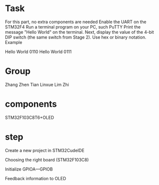 # Task

For this part, no extra components are needed
Enable the UART on the STM32F4
Run a terminal program on your PC, such PuTTY
Print the message "Hello World" on the terminal.
Next, display the value of the 4-bit DIP switch (the same switch from Stage 2). Use hex or binary notation. Example

Hello World
0110
Hello World
0111

# Group
Zhang Zhen Tian Linxue Lim Zhi

# components
STM32F103C8T6+OLED

# step
Create a new project in STM32CudeIDE

Choosing the right board (STM32F103C8)

Initialize GPIOA—GPIOB

Feedback information to OLED
